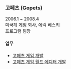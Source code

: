 ### 고페츠 (Gopets)
2006.1 ~ 2008.4  
미국계 게임 회사, 에릭 베스키  
프로그램 팀장  

#### 업무 
* [고페츠 게임 개발](/projects/game/gopets.html)
* [고페츠 게임 월드 에디터 개발](/projects/game/gopets_world_editor.html)